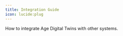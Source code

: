 ```yaml
---
title: Integration Guide
icon: lucide:plug
---
```


How to integrate Age Digital Twins with other systems.
